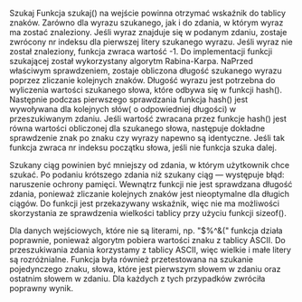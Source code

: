 Szukaj
Funkcja szukaj() na wejście powinna otrzymać wskaźnik do tablicy znaków. Zarówno dla wyrazu szukanego, jak i do zdania, w którym wyraz ma zostać znaleziony. Jeśli wyraz znajduje się w podanym zdaniu, zostaje zwrócony nr indeksu dla pierwszej litery szukanego wyrazu. Jeśli wyraz nie został znaleziony, funkcja zwraca wartość -1.
Do implementacji funkcji szukającej został wykorzystany algorytm Rabina-Karpa. NaPrzed właściwym sprawdzeniem, zostaje obliczona długość szukanego wyrazu poprzez zliczanie kolejnych znaków. Długość wyrazu jest potrzebna do wyliczenia wartości szukanego słowa, które odbywa się w funkcji hash(). Następnie podczas pierwszego sprawdzania funkcja hash() jest wywoływana dla kolejnych słów( o odpowiedniej długości) w przeszukiwanym zdaniu. Jeśli wartość zwracana przez funkcje hash() jest równa wartości obliczonej dla szukanego słowa, następuje dokładne sprawdzenie znak po znaku czy wyrazy napewno są identyczne.
Jeśli tak funkcja zwraca nr indeksu początku słowa, jeśli nie funkcja szuka dalej.

Szukany ciąg powinien być mniejszy od zdania, w którym użytkownik chce szukać. Po podaniu krótszego zdania niż szukany ciąg — występuje błąd: naruszenie ochrony pamięci. Wewnątrz funkcji nie jest sprawdzana długość zdania, ponieważ zliczanie kolejnych znaków jest nieoptymalne dla długich ciągów. Do funkcji jest przekazywany wskaźnik, więc nie ma możliwości skorzystania ze sprawdzenia wielkości tablicy przy użyciu funkcji sizeof().

Dla danych wejściowych, które nie są literami, np. "$%^&(" funkcja działa poprawnie, ponieważ algorytm pobiera wartości znaku z tablicy ASCII.
Do przeszukiwania zdania korzystamy z tablicy ASCII, więc wielkie i małe litery są rozróżnialne.
Funkcja była również przetestowana na szukanie pojedynczego znaku, słowa, które jest pierwszym słowem w zdaniu oraz ostatnim słowem w zdaniu. Dla każdych z tych przypadków zwróciła poprawny wynik.

